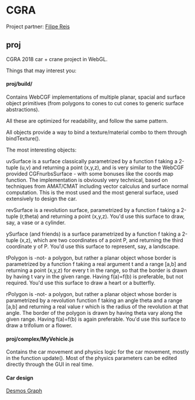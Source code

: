 # CGRA

Project partner: [Filipe Reis](github.com/FilipePintoReis)

## proj

CGRA 2018 car + crane project in WebGL.

Things that may interest you:

#### proj/build/

Contains WebCGF implementations of multiple planar, spacial and surface object primitives (from polygons to cones to cut cones to generic surface abstractions).

All these are optimized for readability, and follow the same pattern.

All objects provide a way to bind a texture/material combo to them through bindTexture().

The most interesting objects:

uvSurface is a surface classically parametrized by a function f taking a 2-tuple (u,v) and returning a point (x,y,z), and is very similar to the WebCGF provided CGFnurbsSurface - with some bonuses like the coords map function. The implementation is obviously very technical, based on techniques from AMAT/CMAT including vector calculus and surface normal computation. This is the most used and the most general surface, used extensively to design the car.

revSurface is a revolution surface, parametrized by a function f taking a 2-tuple (r,theta) and returning a point (x,y,z). You'd use this surface to draw, say, a vase or a cylinder.

ySurface (and friends) is a surface parametrized by a function f
taking a 2-tuple (x,z), which are two coordinates of a point P, and returning
the third coordinate y of P. You'd use this surface to represent, say, a landscape.

tPolygon is -not- a polygon, but rather a planar object whose border is parametrized by a function f taking a real argument t
and a range [a,b] and returning a point (x,y,z) for every t in the range, so that the border is drawn by having t vary in the given range. Having f(a)=f(b) is preferable, but not required. You'd use this surface to draw a heart or a butterfly.

rPolygon is -not- a polygon, but rather a planar object whose border is parametrized by a revolution function f taking an angle theta and a range [a,b] and returning a real value r which is the radius of the revolution at that angle. The border of the polygon is drawn by having theta vary along the given range. Having f(a)=f(b) is again preferable. You'd use this surface to draw a trifolium or a flower.

#### proj/complex/MyVehicle.js

Contains the car movement and physics logic for the car movement, mostly in the function update(). Most of the physics parameters can be edited directly through the GUI in real time.

#### Car design

[Desmos Graph](https://www.desmos.com/calculator/viw8trbzfe)
